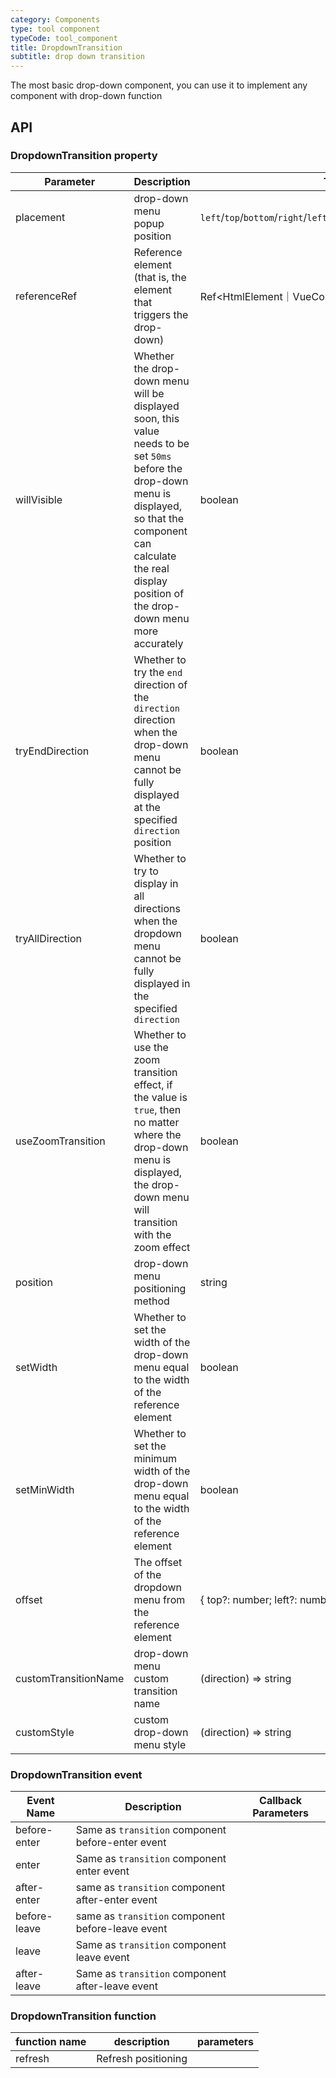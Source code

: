 ```yaml
---
category: Components
type: tool component
typeCode: tool_component
title: DropdownTransition
subtitle: drop down transition
---
```


The most basic drop-down component, you can use it to implement any component with drop-down function

## API

### DropdownTransition property

| Parameter | Description | Type | Default |
|----------------------|---------------------------------------------------------|-------------------------------------------------------------------------|----------|
| placement | drop-down menu popup position | `left`/`top`/`bottom`/`right`/`leftEnd`/`topEnd`/`bottomEnd`/`rightEnd` | bottom |
| referenceRef | Reference element (that is, the element that triggers the drop-down) | Ref<HtmlElement｜VueComponent > | |
| willVisible | Whether the drop-down menu will be displayed soon, this value needs to be set `50ms` before the drop-down menu is displayed, so that the component can calculate the real display position of the drop-down menu more accurately | boolean | false |
| tryEndDirection | Whether to try the `end` direction of the `direction` direction when the drop-down menu cannot be fully displayed at the specified `direction` position | boolean | true |
| tryAllDirection | Whether to try to display in all directions when the dropdown menu cannot be fully displayed in the specified `direction` | boolean | true |
| useZoomTransition | Whether to use the zoom transition effect, if the value is `true`, then no matter where the drop-down menu is displayed, the drop-down menu will transition with the zoom effect | boolean | false |
| position | drop-down menu positioning method | string | absolute |
| setWidth | Whether to set the width of the drop-down menu equal to the width of the reference element | boolean | false |
| setMinWidth | Whether to set the minimum width of the drop-down menu equal to the width of the reference element | boolean | false |
| offset | The offset of the dropdown menu from the reference element | { top?: number; left?: number; } | false |
| customTransitionName | drop-down menu custom transition name | (direction) => string | |
| customStyle | custom drop-down menu style | (direction) => string | |


### DropdownTransition event

| Event Name | Description | Callback Parameters |
|--------------|--------------------------------|------|
| before-enter | Same as `transition` component before-enter event | |
| enter | Same as `transition` component enter event | |
| after-enter | same as `transition` component after-enter event | |
| before-leave | same as `transition` component before-leave event | |
| leave | Same as `transition` component leave event | |
| after-leave | Same as `transition` component after-leave event | |


### DropdownTransition function

| function name | description | parameters |
|------|--------|----------------------------|
| refresh | Refresh positioning | |
